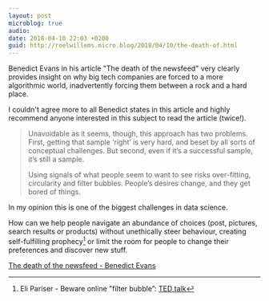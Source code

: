 ```yaml
---
layout: post
microblog: true
audio: 
date: 2018-04-10 22:03 +0200
guid: http://roelwillems.micro.blog/2018/04/10/the-death-of.html
---
```

Benedict Evans in his article "The death of the newsfeed" very clearly provides insight on why big tech companies are forced to a more algorithmic world, inadvertently forcing them between a rock and a hard place.

I couldn't agree more to all Benedict states in this article and highly recommend anyone interested in this subject to read the article (twice!).

> Unavoidable as it seems, though, this approach has two problems. First, getting that sample ‘right’ is very hard, and beset by all sorts of conceptual challenges. But second, even if it’s a successful sample, it’s still a sample.
> 
>Using signals of what people seem to want to see risks over-fitting, circularity and filter bubbles. People’s desires change, and they get bored of things.

In my opinion this is one of the biggest challenges in data science. 

How can we help people navigate an abundance of choices (post, pictures,  search results or products) without unethically steer behaviour, creating self-fulfilling prophecy[^1] or limit the room for people to change their preferences and discover new stuff. 


[The death of the newsfeed - Benedict Evans](https://www.ben-evans.com/benedictevans/2018/4/2/the-death-of-the-newsfeed)

[^1]:Eli Pariser - Beware online "filter bubble”: [TED talk](https://www.ted.com/talks/eli_pariser_beware_online_filter_bubbles)
